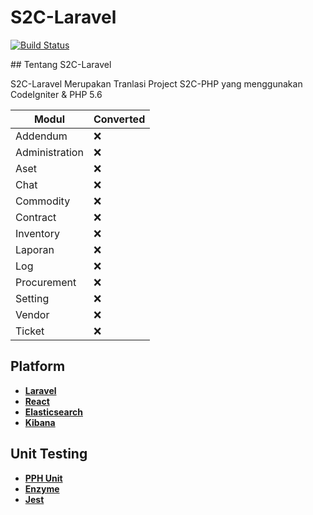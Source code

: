 <p align="center"><h1>S2C-Laravel</h1></p>

<p  align="center">

<a  href="https://travis-ci.org/laravel/framework"><img  src="https://travis-ci.com/VClude/s2c-laravel.svg?branch=master"  alt="Build Status"></a>


</p>
## Tentang S2C-Laravel

S2C-Laravel Merupakan Tranlasi Project S2C-PHP yang menggunakan CodeIgniter & PHP 5.6

| Modul | Converted |
|--|--|
| Addendum | :x: |
| Administration| :x: |
| Aset| :x: |
| Chat| :x: |
| Commodity| :x: |
| Contract| :x: |
| Inventory| :x: |
| Laporan| :x: |
| Log| :x: |
| Procurement| :x: |
| Setting | :x: |
| Vendor | :x: |
| Ticket| :x: |


## Platform

-  **[Laravel](https://laravel.com/)**
-  **[React](https://reactjs.org/)**
-  **[Elasticsearch](https://elastic.co/)**
-  **[Kibana](https://elastic.co/kibana/)**

## Unit Testing

-  **[PPH Unit](https://phpunit.de)**
-  **[Enzyme](https://airbnb.io/enzyme)**
-  **[Jest](https://jestjs.io)**
